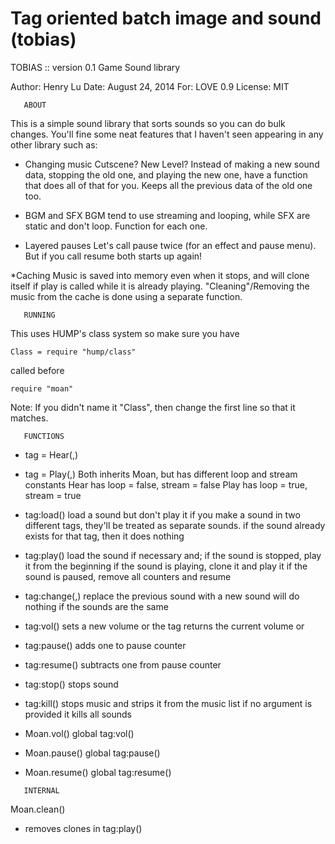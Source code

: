 Tag oriented batch image and sound (tobias)
===========================================

TOBIAS :: version 0.1
Game Sound library

Author: Henry Lu
Date: August 24, 2014
For: LOVE 0.9
License: MIT

~~~~~~~~~~~
   ABOUT
~~~~~~~~~~~

This is a simple sound library that sorts sounds so you can do bulk changes.
You'll fine some neat features that I haven't seen appearing in any other library such as:

* Changing music
Cutscene? New Level? Instead of making a new sound data, stopping the old one, and playing the new one, have a function that does all of that for you. Keeps all the previous data of the old one too.

* BGM and SFX
BGM tend to use streaming and looping, while SFX are static and don't loop. Function for each one.

* Layered pauses
Let's call pause twice (for an effect and pause menu). But if you call resume both starts up again!

*Caching
Music is saved into memory even when it stops, and will clone itself if play is called while it is already playing. "Cleaning"/Removing the music from the cache is done using a separate function.

~~~~~~~~~~~~~
   RUNNING
~~~~~~~~~~~~~

This uses HUMP's class system so make sure you have

	Class = require "hump/class"

called before

	require "moan"

Note: If you didn't name it "Class", then change the first line so that it matches.

~~~~~~~~~~~~~~~
   FUNCTIONS
~~~~~~~~~~~~~~~

* tag = Hear(<loop>,<stream>)
* tag = Play(<loop>,<stream>)
Both inherits Moan, but has different loop and stream constants
Hear has loop = false, stream = false
Play has loop = true, stream = true

* tag:load(<sound>)
load a sound but don't play it
if you make a sound in two different tags, they'll be treated as separate sounds.
if the sound already exists for that tag, then it does nothing

* tag:play(<sound>)
load the sound if necessary and;
if the sound is stopped, play it from the beginning
if the sound is playing, clone it and play it
if the sound is paused, remove all counters and resume

* tag:change(<oldsound>,<newsound>)
replace the previous sound with a new sound
will do nothing if the sounds are the same

* tag:vol(<number>)
sets a new volume or the tag
returns the current volume or <number>

* tag:pause()
adds one to pause counter

* tag:resume()
subtracts one from pause counter

* tag:stop()
stops sound

* tag:kill(<sound>)
stops music and strips it from the music list
if no argument is provided it kills all sounds

* Moan.vol()
global tag:vol()

* Moan.pause()
global tag:pause()

* Moan.resume()
global tag:resume()

~~~~~~~~~~~~~~
   INTERNAL
~~~~~~~~~~~~~~
Moan.clean(<sound>)
- removes clones in tag:play()